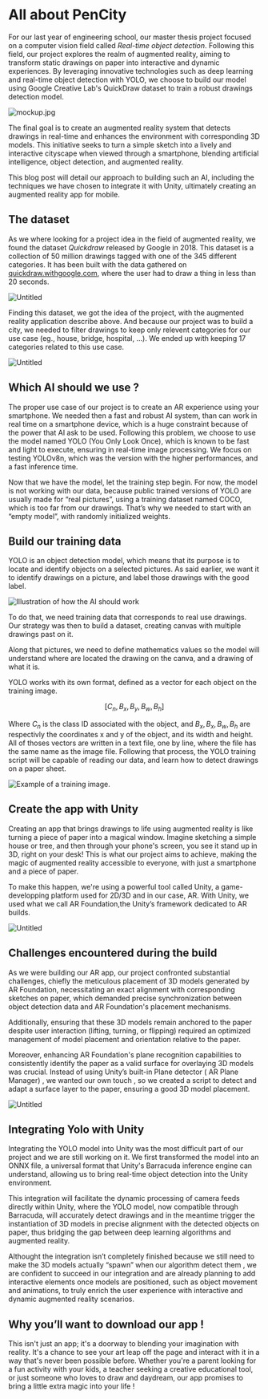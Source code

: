 # All about PenCity

For our last year of engineering school, our master thesis project focused on a computer vision field called _Real-time object detection_. Following this field, our project explores the realm of augmented reality, aiming to transform static drawings on paper into interactive and dynamic experiences. By leveraging innovative technologies such as deep learning and real-time object detection with YOLO, we choose to build our model using Google Creative Lab's QuickDraw dataset to train a robust drawings detection model.

![mockup.jpg](All%20about%20PenCity%20b1b9873ac6de4328862f5d0a8cc18144/mockup.jpg)

The final goal is to create an augmented reality system that detects drawings in real-time and enhances the environment with corresponding 3D models. This initiative seeks to turn a simple sketch into a lively and interactive cityscape when viewed through a smartphone, blending artificial intelligence, object detection, and augmented reality.

This blog post will detail our approach to building such an AI, including the techniques we have chosen to integrate it with Unity, ultimately creating an augmented reality app for mobile.

## The dataset

As we where looking for a project idea in the field of augmented reality, we found the dataset _Quickdraw_ released by Google in 2018. This dataset is a collection of 50 million drawings tagged with one of the 345 different categories. It has been built with the data gathered on [quickdraw.withgoogle.com](https://quickdraw.withgoogle.com/), where the user had to draw a thing in less than 20 seconds.

![Untitled](All%20about%20PenCity%20b1b9873ac6de4328862f5d0a8cc18144/Untitled.png)

Finding this dataset, we got the idea of the project, with the augmented reality application describe above. And because our project was to build a city, we needed to filter drawings to keep only relevent categories for our use case (eg., house, bridge, hospital, …). We ended up with keeping 17 categories related to this use case.

![Untitled](All%20about%20PenCity%20b1b9873ac6de4328862f5d0a8cc18144/Untitled%201.png)

## Which AI should we use ?

The proper use case of our project is to create an AR experience using your smartphone. We needed then a fast and robust AI system, than can work in real time on a smartphone device, which is a huge constraint because of the power that AI ask to be used.
Following this problem, we choose to use the model named YOLO (You Only Look Once), which is known to be fast and light to execute, ensuring in real-time image processing. We focus on testing YOLOv8n, which was the version with the higher performances, and a fast inference time.

Now that we have the model, let the training step begin. For now, the model is not working with our data, because public trained versions of YOLO are usually made for “real pictures”, using a training dataset named COCO, which is too far from our drawings. That’s why we needed to start with an “empty model”, with randomly initialized weights.

## Build our training data

YOLO is an object detection model, which means that its purpose is to locate and identify objects on a selected pictures. As said earlier, we want it to identify drawings on a picture, and label those drawings with the good label.

![Illustration of how the AI should work](All%20about%20PenCity%20b1b9873ac6de4328862f5d0a8cc18144/Untitled%202.png)

To do that, we need training data that corresponds to real use drawings. Our strategy was then to build a dataset, creating canvas with multiple drawings past on it.

Along that pictures, we need to define mathematics values so the model will understand where are located the drawing on the canva, and a drawing of what it is.

YOLO works with its own format, defined as a vector for each object on the training image.

$$
[C_n, B_x, B_y, B_w, B_h]
$$

Where $C_n$ is the class ID associated with the object, and $B_x, B_x, B_w, B_h$ are respectivly the coordinates x and y of the object, and its width and height. All of thoses vectors are written in a text file, one by line, where the file has the same name as the image file. Following that process, the YOLO training script will be capable of reading our data, and learn how to detect drawings on a paper sheet.

![Example of a training image.](All%20about%20PenCity%20b1b9873ac6de4328862f5d0a8cc18144/Untitled%203.png)

## Create the app with Unity

Creating an app that brings drawings to life using augmented reality is like turning a piece of paper into a magical window. Imagine sketching a simple house or tree, and then through your phone's screen, you see it stand up in 3D, right on your desk! This is what our project aims to achieve, making the magic of augmented reality accessible to everyone, with just a smartphone and a piece of paper.

To make this happen, we're using a powerful tool called Unity, a game-developping platform used for 2D/3D and in our case, AR. With Unity, we used what we call AR Foundation,the Unity’s framework dedicated to AR builds.

![Untitled](All%20about%20PenCity%20b1b9873ac6de4328862f5d0a8cc18144/Untitled%204.png)

## Challenges encountered during the build

As we were building our AR app, our project confronted substantial challenges, chiefly the meticulous placement of 3D models generated by AR Foundation, necessitating an exact alignment with corresponding sketches on paper, which demanded precise synchronization between object detection data and AR Foundation's placement mechanisms.

Additionally, ensuring that these 3D models remain anchored to the paper despite user interaction (lifting, turning, or flipping) required an optimized management of model placement and orientation relative to the paper.

Moreover, enhancing AR Foundation's plane recognition capabilities to consistently identify the paper as a valid surface for overlaying 3D models was crucial. Instead of using Unity’s built-in Plane detector ( AR Plane Manager) , we wanted our own touch , so we created a script to detect and adapt a surface layer to the paper, ensuring a good 3D model placement.

![Untitled](All%20about%20PenCity%20b1b9873ac6de4328862f5d0a8cc18144/Untitled%205.png)

## Integrating Yolo with Unity

Integrating the YOLO model into Unity was the most difficult part of our project and we are still working on it. We first transformed the model into an ONNX file, a universal format that Unity's Barracuda inference engine can understand, allowing us to bring real-time object detection into the Unity environment.

This integration will facilitate the dynamic processing of camera feeds directly within Unity, where the YOLO model, now compatible through Barracuda, will accurately detect drawings and in the meantime trigger the instantiation of 3D models in precise alignment with the detected objects on paper, thus bridging the gap between deep learning algorithms and augmented reality.

Althought the integration isn’t completely finished because we still need to make the 3D models actually “spawn” when our algorithm detect them , we are confident to succeed in our integration and are already planning to add interactive elements once models are positioned, such as object movement and animations, to truly enrich the user experience with interactive and dynamic augmented reality scenarios.

## Why you’ll want to download our app !

This isn't just an app; it's a doorway to blending your imagination with reality. It's a chance to see your art leap off the page and interact with it in a way that's never been possible before. Whether you're a parent looking for a fun activity with your kids, a teacher seeking a creative educational tool, or just someone who loves to draw and daydream, our app promises to bring a little extra magic into your life !
